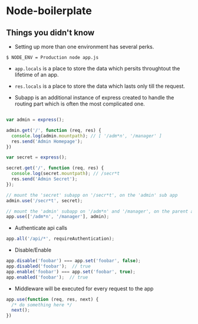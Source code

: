 # Node-boilerplate

## Things you didn't know

- Setting up more than one environment has several perks.
```
$ NODE_ENV = Production node app.js
```

- `app.locals` is a place to store the data which persits throughtout the lifetime of an app.

- `res.locals` is a place to store the data which lasts only till the request.

- Subapp is an additional instance of express created to handle the routing part which is often the most complicated one. 

```js

var admin = express();

admin.get('/', function (req, res) {
  console.log(admin.mountpath); // [ '/adm*n', '/manager' ]
  res.send('Admin Homepage');
})

var secret = express();

secret.get('/', function (req, res) {
  console.log(secret.mountpath); // /secr*t
  res.send('Admin Secret');
});

// mount the 'secret' subapp on '/secr*t', on the 'admin' sub app
admin.use('/secr*t', secret);

// mount the 'admin' subapp on '/adm*n' and '/manager', on the parent app
app.use(['/adm*n', '/manager'], admin); 

```
- Authenticate api calls 
```js
app.all('/api/*', requireAuthentication);
```

- Disable/Enable
```js
app.disable('foobar') === app.set('foobar', false);
app.disabled('foobar');  // true
app.enable('foobar') === app.set('foobar', true);
app.enabled('foobar');  // true
```

- Middleware will be executed for every request to the app
```js
app.use(function (req, res, next) {
  /* do something here */
  next();
})
```


